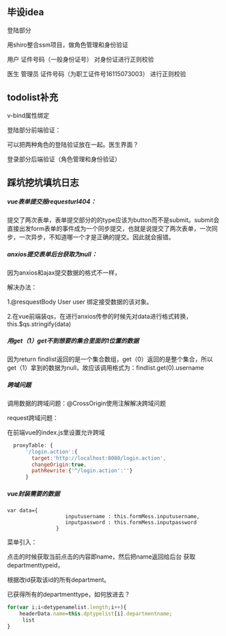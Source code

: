 ## 毕设idea

登陆部分

用shiro整合ssm项目，做角色管理和身份验证

用户	证件号码（一般身份证号）	对身份证进行正则校验

医生 管理员	证件号码（为职工证件号16115073003）	进行正则校验 





## todolist补充

v-bind属性绑定

登陆部分前端验证：

可以把两种角色的登陆验证放在一起。医生界面？

登录部分后端验证（角色管理和身份验证）







## 踩坑挖坑填坑日志

##### vue表单提交报requesturl404：

提交了两次表单，表单提交部分的的type应该为button而不是submit。submit会直接出发form表单的事件成为一个同步提交，也就是说提交了两次表单，一次同步，一次异步，不知道哪一个才是正确的提交。因此就会报错。



##### anxios提交表单后台获取为null：

因为anxios和ajax提交数据的格式不一样，

解决办法：	

1.@resquestBody  User user 绑定接受数据的该对象。

2.在vue前端装qs，在进行anxios传参的时候先对data进行格式转换，this.$qs.stringify(data)



##### 用get（1）get不到想要的集合里面的1位置的数据

因为return findlist返回的是一个集合数组，get（0）返回的是整个集合，所以 get（1）拿到的数据为null，故应该调用格式为：findlist.get(0).username



##### 跨域问题

调用数据的跨域问题：@CrossOrigin使用注解解决跨域问题

request跨域问题：

在前端vue的index.js里设置允许跨域

```js
  proxyTable: {
      '/login.action':{
        target:'http://localhost:8080/login.action',
        changeOrigin:true,
        pathRewrite:{'^/login.action':''}
      }
```



##### vue封装需要的数据

```vue
var data={
                   inputusername : this.formMess.inputusername,
                   inputpassword : this.formMess.inputpassword
                }
```



菜单引入：

点击的时候获取当前点击的内容即name，然后把name返回给后台 获取departmenttypeid，

根据改id获取该id的所有department。



已获得所有的departmenttype，如何放进去？

```js
for(var i;i<detypenamelist.length;i++){
    headerData.name=this.dptypelist[i].departmentname;
     list
}
```

